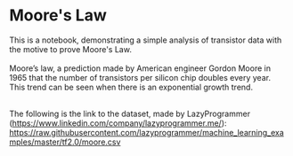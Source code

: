 # Moore's Law
This is a notebook, demonstrating a simple analysis of transistor data with the motive to prove Moore's Law.<br>
<br>Moore’s law, a prediction made by American engineer Gordon Moore in 1965 that the number of transistors per silicon chip doubles every year.<br>
This trend can be seen when there is an exponential growth trend.<br><br>

The following is the link to the dataset, made by LazyProgrammer (https://www.linkedin.com/company/lazyprogrammer.me/):<br>
https://raw.githubusercontent.com/lazyprogrammer/machine_learning_examples/master/tf2.0/moore.csv
